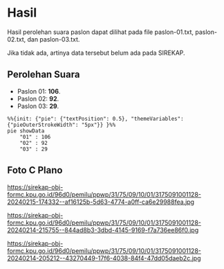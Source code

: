 # Hasil

Hasil perolehan suara paslon dapat dilihat pada file paslon-01.txt, paslon-02.txt, dan paslon-03.txt.

Jika tidak ada, artinya data tersebut belum ada pada SIREKAP.

## Perolehan Suara

 * Paslon 01: **106**.
 * Paslon 02: **92**.
 * Paslon 03: **29**.

```mermaid
%%{init: {"pie": {"textPosition": 0.5}, "themeVariables": {"pieOuterStrokeWidth": "5px"}} }%%
pie showData
    "01" : 106
    "02" : 92
    "03" : 29
```
## Foto C Plano

https://sirekap-obj-formc.kpu.go.id/96d0/pemilu/ppwp/31/75/09/10/01/3175091001128-20240215-174332--af16125b-5d63-4774-a0ff-ca6e29988fea.jpg

https://sirekap-obj-formc.kpu.go.id/96d0/pemilu/ppwp/31/75/09/10/01/3175091001128-20240214-215755--844ad8b3-3dbd-4145-9169-f7a736ee86f0.jpg

https://sirekap-obj-formc.kpu.go.id/96d0/pemilu/ppwp/31/75/09/10/01/3175091001128-20240214-205212--43270449-17f6-4038-84f4-47dd05daeb2c.jpg

